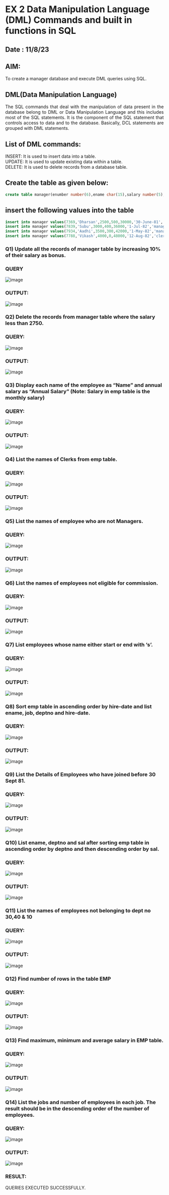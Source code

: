 # EX 2 Data Manipulation Language (DML) Commands and built in functions in SQL
## Date : 11/8/23
## AIM:
To create a manager database and execute DML queries using SQL.


## DML(Data Manipulation Language)
<div align="justify">
The SQL commands that deal with the manipulation of data present in the database belong to DML or Data Manipulation Language and this includes most of the SQL statements. It is the component of the SQL statement that controls access to data and to the database. Basically, DCL statements are grouped with DML statements.
</div>

## List of DML commands: 
<div align="justify">
INSERT: It is used to insert data into a table.<br>
UPDATE: It is used to update existing data within a table.<br>
DELETE: It is used to delete records from a database table.<br>
</div>

## Create the table as given below:
```sql
create table manager(enumber number(6),ename char(15),salary number(5),commission number(4),annualsalary number(7),Hiredate date,designation char(10),deptno number(2),reporting char(10));
```

## insert the following values into the table
```sql
insert into manager values(7369,'Dharsan',2500,500,30000,'30-June-81','clerk',10,'John');
insert into manager values(7839,'Subu',3000,400,36000,'1-Jul-82','manager',null,'James');
insert into manager values(7934,'Aadhi',3500,300,42000,'1-May-82','manager',30,NULL);
insert into manager values(7788,'Vikash',4000,0,48000,'12-Aug-82','clerk',50,'Bond');
```

### Q1) Update all the records of manager table by increasing 10% of their salary as bonus.

### QUERY
![image](https://github.com/BalaSathiesh/EX-2-Data-Manipulation-Language-DML-and-Data-Control-Language-DCL-Commands/assets/128462891/9bcc2a95-5dfd-4a98-9ec7-66a41d6f1f4f)





### OUTPUT:

![image](https://github.com/BalaSathiesh/EX-2-Data-Manipulation-Language-DML-and-Data-Control-Language-DCL-Commands/assets/128462891/aa5d800d-2030-44c5-908b-d8af8fbaabca)

### Q2) Delete the records from manager table where the salary less than 2750.


### QUERY:
![image](https://github.com/BalaSathiesh/EX-2-Data-Manipulation-Language-DML-and-Data-Control-Language-DCL-Commands/assets/128462891/f7d52279-67e8-4009-9d17-c096b1dae578)



### OUTPUT:
![image](https://github.com/BalaSathiesh/EX-2-Data-Manipulation-Language-DML-and-Data-Control-Language-DCL-Commands/assets/128462891/141e7e81-aa89-4f5b-ab2c-1c6ec7ee4242)

### Q3) Display each name of the employee as “Name” and annual salary as “Annual Salary” (Note: Salary in emp table is the monthly salary)


### QUERY:
![image](https://github.com/BalaSathiesh/EX-2-Data-Manipulation-Language-DML-and-Data-Control-Language-DCL-Commands/assets/128462891/5e19d80f-abe6-4a0d-aa00-96f945ee6d8f)



### OUTPUT:

![image](https://github.com/BalaSathiesh/EX-2-Data-Manipulation-Language-DML-and-Data-Control-Language-DCL-Commands/assets/128462891/a2ab0c40-451e-4549-97fb-6ac9fc099cd5)


### Q4)	List the names of Clerks from emp table.


### QUERY:
![image](https://github.com/BalaSathiesh/EX-2-Data-Manipulation-Language-DML-and-Data-Control-Language-DCL-Commands/assets/128462891/e544ceb3-fcbc-48e1-bbb4-bbe794d5c3fb)



### OUTPUT:

![image](https://github.com/BalaSathiesh/EX-2-Data-Manipulation-Language-DML-and-Data-Control-Language-DCL-Commands/assets/128462891/538fd06a-2c14-4bef-88da-4b98bfb831b4)



### Q5)	List the names of employee who are not Managers.


### QUERY:
![image](https://github.com/BalaSathiesh/EX-2-Data-Manipulation-Language-DML-and-Data-Control-Language-DCL-Commands/assets/128462891/eb6297ef-4380-470b-b202-11e2db60a9ce)


### OUTPUT:
![image](https://github.com/BalaSathiesh/EX-2-Data-Manipulation-Language-DML-and-Data-Control-Language-DCL-Commands/assets/128462891/9de026bb-8b92-466a-b7c8-018bb724d07b)


### Q6)	List the names of employees not eligible for commission.


### QUERY:
![image](https://github.com/BalaSathiesh/EX-2-Data-Manipulation-Language-DML-and-Data-Control-Language-DCL-Commands/assets/128462891/541ba287-af71-4e04-993d-fbc0add083dd)

### OUTPUT:
![image](https://github.com/BalaSathiesh/EX-2-Data-Manipulation-Language-DML-and-Data-Control-Language-DCL-Commands/assets/128462891/97e73a6f-bf0b-4e33-a95d-758230c08f8a)


### Q7)	List employees whose name either start or end with ‘s’.


### QUERY:
![image](https://github.com/BalaSathiesh/EX-2-Data-Manipulation-Language-DML-and-Data-Control-Language-DCL-Commands/assets/128462891/0e6ba077-c301-4120-b2e9-cf2699c57a9f)




### OUTPUT:
![image](https://github.com/BalaSathiesh/EX-2-Data-Manipulation-Language-DML-and-Data-Control-Language-DCL-Commands/assets/128462891/953813ca-4d40-4d7f-9b72-a0fda3ab4f90)


### Q8) Sort emp table in ascending order by hire-date and list ename, job, deptno and hire-date.


### QUERY:

![image](https://github.com/BalaSathiesh/EX-2-Data-Manipulation-Language-DML-and-Data-Control-Language-DCL-Commands/assets/128462891/23b85ef8-d854-4451-9625-e1fbe427789f)



### OUTPUT:
![image](https://github.com/BalaSathiesh/EX-2-Data-Manipulation-Language-DML-and-Data-Control-Language-DCL-Commands/assets/128462891/e8832e38-bb8d-4991-832f-6e299717dc9e)




### Q9) List the Details of Employees who have joined before 30 Sept 81.


### QUERY:
![image](https://github.com/BalaSathiesh/EX-2-Data-Manipulation-Language-DML-and-Data-Control-Language-DCL-Commands/assets/128462891/ffa41583-3e13-429f-9209-2047d89487f2)



### OUTPUT:
![image](https://github.com/BalaSathiesh/EX-2-Data-Manipulation-Language-DML-and-Data-Control-Language-DCL-Commands/assets/128462891/232b6460-23b0-485a-8049-01e728647b94)



### Q10)	List ename, deptno and sal after sorting emp table in ascending order by deptno and then descending order by sal.


### QUERY:
![image](https://github.com/BalaSathiesh/EX-2-Data-Manipulation-Language-DML-and-Data-Control-Language-DCL-Commands/assets/128462891/0adc90d8-66e4-48fb-91b7-81d8cf46b708)




### OUTPUT:
![image](https://github.com/BalaSathiesh/EX-2-Data-Manipulation-Language-DML-and-Data-Control-Language-DCL-Commands/assets/128462891/2d57eeef-81fe-47e2-9626-07c9f1d7ad41)



### Q11) List the names of employees not belonging to dept no 30,40 & 10


### QUERY:

![image](https://github.com/BalaSathiesh/EX-2-Data-Manipulation-Language-DML-and-Data-Control-Language-DCL-Commands/assets/128462891/d7488ff4-b055-48b1-9613-5dc0b5c1f3ff)


### OUTPUT:

![image](https://github.com/BalaSathiesh/EX-2-Data-Manipulation-Language-DML-and-Data-Control-Language-DCL-Commands/assets/128462891/d0693a52-f438-4bcb-9c7b-2ba274b0ceef)



### Q12) Find number of rows in the table EMP

### QUERY:
![image](https://github.com/BalaSathiesh/EX-2-Data-Manipulation-Language-DML-and-Data-Control-Language-DCL-Commands/assets/128462891/71ccba87-614c-448d-bcdd-c2e55d9a036f)




### OUTPUT:
![image](https://github.com/BalaSathiesh/EX-2-Data-Manipulation-Language-DML-and-Data-Control-Language-DCL-Commands/assets/128462891/f5eef05f-24c5-4a61-87ac-eeddb7b64092)



### Q13) Find maximum, minimum and average salary in EMP table.

### QUERY:
![image](https://github.com/BalaSathiesh/EX-2-Data-Manipulation-Language-DML-and-Data-Control-Language-DCL-Commands/assets/128462891/95c06d43-90f7-4955-af13-9854e5430832)



### OUTPUT:
![image](https://github.com/BalaSathiesh/EX-2-Data-Manipulation-Language-DML-and-Data-Control-Language-DCL-Commands/assets/128462891/d7de52e5-6dac-4400-a2ee-505779b88215)



### Q14) List the jobs and number of employees in each job. The result should be in the descending order of the number of employees.

### QUERY:
![image](https://github.com/BalaSathiesh/EX-2-Data-Manipulation-Language-DML-and-Data-Control-Language-DCL-Commands/assets/128462891/eab920a7-d6b2-4bf0-8bde-211eb88d9829)


### OUTPUT:
![image](https://github.com/BalaSathiesh/EX-2-Data-Manipulation-Language-DML-and-Data-Control-Language-DCL-Commands/assets/128462891/96e1d703-7bca-4ad0-b385-8e8ad5c95482)



### RESULT:
QUERIES EXECUTED SUCCESSFULLY.
